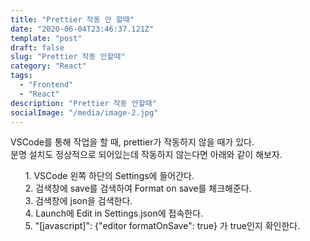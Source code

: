 ```yaml
---
title: "Prettier 작동 안 할때"
date: "2020-06-04T23:46:37.121Z"
template: "post"
draft: false
slug: "Prettier 작동 안할때"
category: "React"
tags:
  - "Frontend"
  - "React"
description: "Prettier 작동 안할때"
socialImage: "/media/image-2.jpg"
---
```


VSCode를 통해 작업을 할 때, prettier가 작동하지 않을 때가 있다.<br>
분명 설치도 정상적으로 되어있는데 작동하지 않는다면 아래와 같이 해보자.
<br>

<ul>
1. VSCode 왼쪽 하단의 Settings에 들어간다.<br>
2. 검색창에 save를 검색하여 Format on save를 체크해준다.<br>
3. 검색창에 json을 검색한다.<br>
4. Launch에 Edit in Settings.json에 접속한다.<br>
5. "[javascript]": {"editor formatOnSave": true} 가 true인지 확인한다.
</ul>
